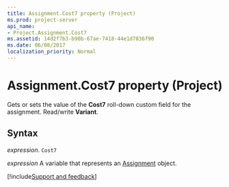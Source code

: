```yaml
---
title: Assignment.Cost7 property (Project)
ms.prod: project-server
api_name:
- Project.Assignment.Cost7
ms.assetid: 14d2f7b3-b90b-67ae-7418-44e1d7836f90
ms.date: 06/08/2017
localization_priority: Normal
---
```



# Assignment.Cost7 property (Project)

Gets or sets the value of the  **Cost7** roll-down custom field for the assignment. Read/write **Variant**.


## Syntax

_expression_. `Cost7`

_expression_ A variable that represents an [Assignment](./Project.Assignment.md) object.

[!include[Support and feedback](~/includes/feedback-boilerplate.md)]
